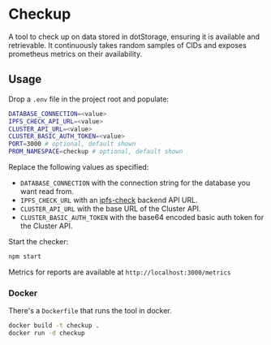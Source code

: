 # Checkup

A tool to check up on data stored in dotStorage, ensuring it is available and retrievable. It continuously takes random samples of CIDs and exposes prometheus metrics on their availability.

## Usage

Drop a `.env` file in the project root and populate:

```sh
DATABASE_CONNECTION=<value>
IPFS_CHECK_API_URL=<value>
CLUSTER_API_URL=<value>
CLUSTER_BASIC_AUTH_TOKEN=<value>
PORT=3000 # optional, default shown
PROM_NAMESPACE=checkup # optional, default shown
```

Replace the following values as specified:

* `DATABASE_CONNECTION` with the connection string for the database you want read from.
* `IPFS_CHECK_URL` with an [ipfs-check](https://github.com/aschmahmann/ipfs-check) backend API URL.
* `CLUSTER_API_URL` with the base URL of the Cluster API.
* `CLUSTER_BASIC_AUTH_TOKEN` with the base64 encoded basic auth token for the Cluster API.

Start the checker:

```sh
npm start
```

Metrics for reports are available at `http://localhost:3000/metrics`

### Docker

There's a `Dockerfile` that runs the tool in docker.

```sh
docker build -t checkup .
docker run -d checkup
```
